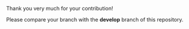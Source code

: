 Thank you very much for your contribution!

Please compare your branch with the **develop** branch of this repository.